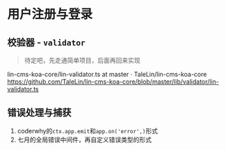 # 用户注册与登录

## 校验器 - `validator`

> 待定吧，先走通简单项目，后面再回来实现

lin-cms-koa-core/lin-validator.ts at master · TaleLin/lin-cms-koa-core
https://github.com/TaleLin/lin-cms-koa-core/blob/master/lib/validator/lin-validator.ts

## 错误处理与捕获

1. coderwhy的`ctx.app.emit`和`app.on('error',)`形式
2. 七月的全局错误中间件，再自定义错误类型的形式
